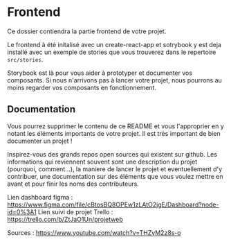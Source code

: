 # Frontend

Ce dossier contiendra la partie frontend de votre projet.

Le frontend à été initalisé avec un create-react-app et sotrybook y est deja installé avec un exemple de stories que vous trouverez dans le repertoire `src/stories`.

Storybook est là pour vous aider à prototyper et documenter vos composants. Si nous n'arrivons pas à lancer votre projet, nous pourrons au moins regarder vos composants en fonctionnement.

## Documentation

Vous pourrez supprimer le contenu de ce README et vous l'approprier en y notant les éléments importants de votre projet. Il est très important de bien documenter un projet !

Inspirez-vous des grands repos open sources qui existent sur github. Les informations qui reviennent souvent sont une description du projet (pourquoi, comment...), la maniere de lancer le projet et eventuellement d'y contribuer, une documentation sur des éléments que vous voulez mettre en avant et pour finir les noms des contributeurs.


Lien dashboard figma : https://www.figma.com/file/cBtosBQ8OPEw1zLAtO2jgE/Dashboard?node-id=0%3A1
Lien suivi de projet Trello : https://trello.com/b/ZtJaO1Un/projetweb


Sources : 
https://www.youtube.com/watch?v=THZyM2z8s-o



